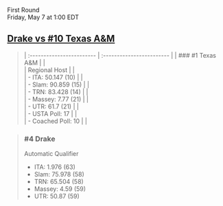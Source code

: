 First Round  
Friday, May 7 at 1:00 EDT
## [Drake vs #10 Texas A&M](https://www.ncaa.com/game/5833674) 

> | :------------------------ | :------------------------ |
> | ### #1 Texas A&M          | |  
> | Regional Host             | |  
> | - ITA: 50.147 (10)        | |  
> | - Slam: 90.859 (15)       | |  
> | - TRN: 83.428 (14)        | |  
> | - Massey: 7.77 (21)       | |  
> | - UTR: 61.7 (21)          | |  
> | - USTA Poll: 17           | |  
> | - Coached Poll: 10        | |  

> ### #4 Drake  
> Automatic Qualifier  
> - ITA: 1.976 (63)  
> - Slam: 75.978 (58)  
> - TRN: 65.504 (58)  
> - Massey: 4.59 (59)  
> - UTR: 50.87 (59)  
